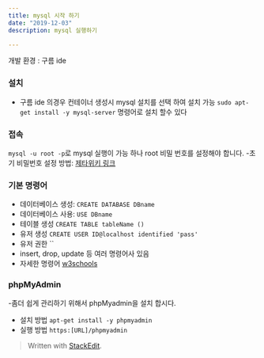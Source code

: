 ```yaml
---
title: mysql 시작 하기 
date: "2019-12-03"
description: mysql 실행하기

---
```

개발 환경 : 구름 ide 
### 설치
 - 구름 ide 의경우 컨테이너 생성시 mysql 설치를 선택 하여 설치 가능 
 `sudo apt-get install -y mysql-server` 명령어로 설치 할수 있다 
### 접속 
`mysql -u root -p`로 mysql 실행이 가능 하나 root 비밀 번호를 설정해야 합니다.
  -초기 비밀번호 설정 방법: [제타위키 링크 ]([https://zetawiki.com/wiki/MySQL_root_%ED%8C%A8%EC%8A%A4%EC%9B%8C%EB%93%9C_%EB%B6%84%EC%8B%A4](https://zetawiki.com/wiki/MySQL_root_%ED%8C%A8%EC%8A%A4%EC%9B%8C%EB%93%9C_%EB%B6%84%EC%8B%A4))
### 기본 명령어 
 - 데이터베이스  생성: `CREATE DATABASE DBname`
 - 데이터베이스 사용: `USE DBname`
 - 테이블 생성 `CREATE TABLE tableName ()`
 - 유저 생성 `CREATE USER ID@localhost identified 'pass'`
 - 유저 권한 ``
 -  insert, drop, update 등 여러 명령어사 있음 
 -  자세한 명령어 [w3schools ](https://www.w3schools.com/sql/default.asp)
 
### phpMyAdmin 
 -좀더 쉽게 관리하기 위해서 phpMyadmin을 설치 합시다. 
 - 설치 방법 `apt-get install -y phpmyadmin`
 - 실행 방법 `https:[URL]/phpmyadmin`




> Written with [StackEdit](https://stackedit.io/).
<!--stackedit_data:
eyJoaXN0b3J5IjpbLTE3NDU4NDA3NjUsMzEyNzcyMjIwLC0xMD
YzNTk4NTgwLC0xNzU2MTA2MzA3XX0=
-->